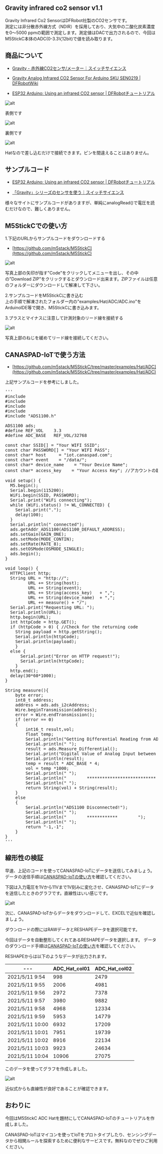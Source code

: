 ## Gravity infrared co2 sensor v1.1
Gravity Infrared Co2 SensorはDFRobot社製のCO2センサです。  
測定には非分散赤外線方式（NDIR）を採用しており、大気中の二酸化炭素濃度を0〜5000 ppmの範囲で測定します。測定値はDACで出力されるので、今回はM5StickC本体のADC(0-3.3V,12bit)で値を読み取ります。

<div id="toc"></div>

## 商品について  
- [Gravity - 赤外線CO2センサ/メーター｜スイッチサイエンス](https://www.switch-science.com/catalog/4026/)

- [Gravity Analog Infrared CO2 Sensor For Arduino SKU SEN0219 | DFRobotWiki ](https://wiki.dfrobot.com/Gravity__Analog_Infrared_CO2_Sensor_For_Arduino_SKU__SEN0219)

- [ESP32 Arduino: Using an infrared CO2 sensor | DFRobotチュートリアル](https://www.dfrobot.com/blog-991.html)

![alt](/media/post_content_images/0006_02.jpg)

表側です

![alt](/media/post_content_images/0006_03.jpg)

裏側です

![alt](/media/post_content_images/0006_04.jpg)

Hatなので差し込むだけで接続できます。ピンを間違えることはありません。  

## サンプルコード  
- [ESP32 Arduino: Using an infrared CO2 sensor | DFRobotチュートリアル](https://www.dfrobot.com/blog-991.html)

- [「Gravity」シリーズのセンサを使う｜スイッチサイエンス](http://pages.switch-science.com/letsiot/gravity/)

様々なサイトにサンプルコードがありますが、単純にanalogRead()で電圧を読むだけなので、難しくありません。  

## M5StickCでの使い方  
1.下記のURLからサンプルコードをダウンロードする  
- [https://github.com/m5stack/M5StickC](https://github.com/m5stack/M5StickC)

![alt](/media/post_content_images/0006_05.jpg)

写真上部の矢印が指す"Code"をクリックしてメニューを出し、その中の"Download ZIP"をクリックするとダウンロード出来ます。ZIPファイルは任意のフォルダーにダウンロードして解凍して下さい。

2.サンプルコードをM5StickCに書き込む  
上の手順で解凍されたフォルダー内の"examples/Hat/ADC/ADC.ino"をArduinoIDE等で開き、M5StickCに書き込みます。

3.プラスとマイナスに注意して計測対象のリード線を接続する  

![alt](/media/post_content_images/0006_06.jpg)

写真上部のねじを緩めてリード線を接続してください。

## CANASPAD-IoTで使う方法 
- [https://github.com/m5stack/M5StickC/tree/master/examples/Hat/ADC](https://github.com/m5stack/M5StickC/tree/master/examples/Hat/ADC)

上記サンプルコードを参考にしました。
<pre class="prettyprint lang-c">
'''
#include <WiFi.h>
#include <HTTPClient.h>
#include <M5StickC.h>
#include <Wire.h>
#include "ADS1100.h"

ADS1100 ads;
#define REF_VOL    3.3
#define ADC_BASE   REF_VOL/32768

const char SSID[] = "Your WIFI SSID";
const char PASSWORD[] = "Your WIFI PASS";
const char* host     = "iot.canaspad.com";
const char* event    = "/data/";
const char* device_name    = "Your Device Name";
const char* access_key    = "Your Access Key"; //アカウントの新規登録のためにお送りした、アクティベーションメールに記載されています

void setup() {
  M5.begin();
  Serial.begin(115200);
  WiFi.begin(SSID, PASSWORD);
  Serial.print("WiFi connecting");
  while (WiFi.status() != WL_CONNECTED) {
    Serial.print(".");
    delay(100);
  }
  Serial.println(" connected");
  ads.getAddr_ADS1100(ADS1100_DEFAULT_ADDRESS);
  ads.setGain(GAIN_ONE);
  ads.setMode(MODE_CONTIN);
  ads.setRate(RATE_8);
  ads.setOSMode(OSMODE_SINGLE);
  ads.begin();
}

void loop() {
  HTTPClient http;
  String URL = "http://";
         URL += String(host);
         URL += String(event);
         URL += String(access_key)   + ",";
         URL += String(device_name)  + ",";
         URL += measure() + "/";
  Serial.print("Requesting URL: ");
  Serial.println(URL);
  http.begin(URL);
  int httpCode = http.GET();
  if (httpCode > 0) { //Check for the returning code
    String payload = http.getString();
    Serial.println(httpCode);
    Serial.println(payload);
    }
  else {
      Serial.print("Error on HTTP request!");
      Serial.println(httpCode);
    }
  http.end();
  delay(30*60*1000);
}

String measure(){
    byte error;
    int8_t address;
    address = ads.ads_i2cAddress;
    Wire.beginTransmission(address);
    error = Wire.endTransmission();
    if (error == 0)
    {
        int16_t result,vol;
        float temp;
        Serial.println("Getting Differential Reading from ADS1100");
        Serial.println(" ");
        result = ads.Measure_Differential();
        Serial.print("Digital Value of Analog Input between Channel 0 and 1: ");
        Serial.println(result);
        temp = result * ADC_BASE * 4;
        vol = temp *1000;
        Serial.println(" ");
        Serial.println("        ***************************        ");
        Serial.println(" ");
        return String(vol) + String(result);
    }
    else
    {
        Serial.println("ADS1100 Disconnected!");
        Serial.println(" ");
        Serial.println("        ************        ");
        Serial.println(" ");
        return "-1,-1";
    }
}
'''
</pre>


## 線形性の検証

早速、上記のコードを使ってCANASPAD-IoTにデータを送信してみましょう。
データの送信手順は[CANASPAD-IoTの使い方](https://canaspad.com/post/1/)を確認してください。

下図は入力電圧を1Vから11Vまで1V刻みに変化させ、CANASPAD-IoTにデータを送信したときのグラフです。直線性はいい感じです。

![alt](/media/post_content_images/0006_07.png)

次に、CANASPAD-IoTからデータをダウンロードして、EXCELで近似を確認しましょう。

ダウンロードの際にはRAWデータとRESHAPEデータを選択可能です。

今回はデータを自動整形してくれてあるRESHAPEデータを選択します。
データのダウンロード手順は[CANASPAD-IoTの使い方](https://canaspad.com/post/1/)を確認してください。

RESHAPEからは以下のようなデータが出力されます。

|---|ADC_Hat_col01|ADC_Hat_col02|
|---|---|---|	
|2021/5/11 9:54|998|2479|
|2021/5/11 9:55|2006|4981|
|2021/5/11 9:56|2972|7378|
|2021/5/11 9:57|3980|9882|
|2021/5/11 9:58|4968|12334|
|2021/5/11 9:59|5953|14779|
|2021/5/11 10:00|6932|17209|
|2021/5/11 10:01|7951|19739|
|2021/5/11 10:02|8916|22134|
|2021/5/11 10:03|9923|24634|
|2021/5/11 10:04|10906|27075|

このデータを使ってグラフを作成しました。

![alt](/media/post_content_images/0006_08.png)

近似式からも直線性が良好であることが確認できます。

## おわりに
今回はM5StickC ADC Hatを題材にしてCANASPAD-IoTのチュートリアルを作成しました。

CANASPAD-IoTはマイコンを使ってIoTをプロトタイプしたり、センシングデータから相関ルールを探索するために便利なサービスです。無料なのでぜひご利用ください。